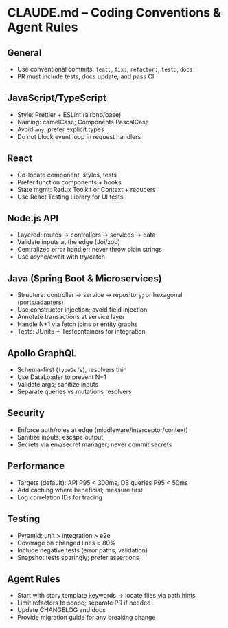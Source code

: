 # CLAUDE.md – Coding Conventions & Agent Rules

## General
- Use conventional commits: `feat:`, `fix:`, `refactor:`, `test:`, `docs:`
- PR must include tests, docs update, and pass CI

## JavaScript/TypeScript
- Style: Prettier + ESLint (airbnb/base)
- Naming: camelCase; Components PascalCase
- Avoid `any`; prefer explicit types
- Do not block event loop in request handlers

## React
- Co-locate component, styles, tests
- Prefer function components + hooks
- State mgmt: Redux Toolkit or Context + reducers
- Use React Testing Library for UI tests

## Node.js API
- Layered: routes → controllers → services → data
- Validate inputs at the edge (Joi/zod)
- Centralized error handler; never throw plain strings
- Use async/await with try/catch

## Java (Spring Boot & Microservices)
- Structure: controller → service → repository; or hexagonal (ports/adapters)
- Use constructor injection; avoid field injection
- Annotate transactions at service layer
- Handle N+1 via fetch joins or entity graphs
- Tests: JUnit5 + Testcontainers for integration

## Apollo GraphQL
- Schema-first (`typeDefs`), resolvers thin
- Use DataLoader to prevent N+1
- Validate args; sanitize inputs
- Separate queries vs mutations resolvers

## Security
- Enforce auth/roles at edge (middleware/interceptor/context)
- Sanitize inputs; escape output
- Secrets via env/secret manager; never commit secrets

## Performance
- Targets (default): API P95 < 300ms, DB queries P95 < 50ms
- Add caching where beneficial; measure first
- Log correlation IDs for tracing

## Testing
- Pyramid: unit > integration > e2e
- Coverage on changed lines ≥ 80%
- Include negative tests (error paths, validation)
- Snapshot tests sparingly; prefer assertions

## Agent Rules
- Start with story template keywords → locate files via path hints
- Limit refactors to scope; separate PR if needed
- Update CHANGELOG and docs
- Provide migration guide for any breaking change